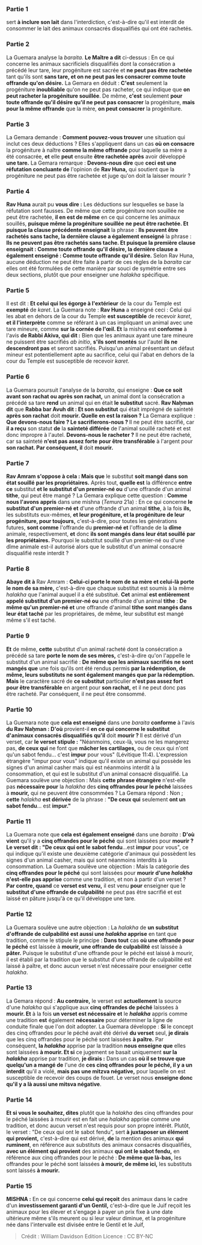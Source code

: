 
### Partie 1
sert <b>à inclure son lait</b> dans l'interdiction, c'est-à-dire qu'il est interdit de consommer le lait des animaux consacrés disqualifiés qui ont été rachetés.

### Partie 2
La Guemara analyse la <i>baraita</i>. <b>Le Maître a dit</b> ci-dessus : En ce qui concerne les animaux sacrificiels disqualifiés dont la consécration a précédé leur tare, leur progéniture est sacrée et <b>ne peut pas être rachetée</b> tant qu'ils sont <b>sans tare, et on ne peut pas les consacrer comme toute offrande qu'on désire.</b> La Gemara en déduit : <b>C'est</b> seulement la progéniture <b>inoubliable</b> qu'on ne peut pas racheter,</b> ce qui indique que <b>on peut racheter la progéniture souillée</b>. De même, <b>c'est</b> seulement <b>pour toute offrande qu'il désire qu'il ne peut pas consacrer</b> la progéniture, <b>mais pour la même offrande</b> que la mère, <b>on peut consacrer</b> la progéniture.

### Partie 3
La Gemara demande : <b>Comment pouvez-vous trouver</b> une situation qui inclut ces deux déductions ? Elles s'appliquent dans un cas <b>où on consacre</b> la progéniture à naître <b>comme la même offrande</b> pour laquelle sa mère a été consacrée, <b>et</b> elle <b>peut</b> ensuite <b>être rachetée après</b> avoir développé <b>une tare.</b> La Gemara remarque : <b>Devons-nous dire</b> que <b>ceci est une réfutation concluante de</b> l'opinion de <b>Rav Huna,</b> qui soutient que la progéniture ne peut pas être rachetée et juge qu'on doit la laisser mourir ?

### Partie 4
<b>Rav Huna</b> aurait pu <b>vous dire :</b> Les déductions sur lesquelles se base la réfutation sont fausses. De même que cette progéniture non souillée ne peut être rachetée, <b>il en est de même</b> en ce qui concerne les animaux souillés, <b>puisque même la progéniture souillée</b> <b>ne peut être rachetée. Et puisque la clause précédente enseignait</b> la phrase : <b>Ils peuvent être rachetés sans tache, la dernière clause a également enseigné</b> la phrase : <b>Ils ne peuvent pas être rachetés sans tache. Et puisque la première clause enseignait : Comme toute offrande qu'il désire, la dernière clause a également enseigné : Comme toute offrande qu'il désire.</b> Selon Rav Huna, aucune déduction ne peut être faite à partir de ces règles de la <i>baraita</i> car elles ont été formulées de cette manière par souci de symétrie entre ses deux sections, plutôt que pour enseigner une <i>halakha</i> spécifique.

### Partie 5
Il est dit : <b>Et celui qui les égorge à l'extérieur</b> de la cour du Temple est <b>exempté</b> de <i>karet</i>. La Guemara note : <b>Rav Huna</b> a enseigné ceci : Celui qui les abat en dehors de la cour du Temple <b>est susceptible</b> de recevoir <i>karet</i>, <b>et il l'interprète</b> comme se référant à un cas impliquant un animal avec une tare mineure, comme <b>sur la cornée de l'œil. Et</b> la mishna est <b>conforme</b> à l'avis <b>de Rabbi Akiva, qui dit :</b> Bien que les animaux ayant une tare mineure ne puissent être sacrifiés <i>ab initio</i>, <b>s'ils sont montés</b> sur l'autel <b>ils ne descendront pas</b> et seront sacrifiés. Puisqu'un animal présentant un défaut mineur est potentiellement apte au sacrifice, celui qui l'abat en dehors de la cour du Temple est susceptible de recevoir <i>karet</i>.

### Partie 6
La Guemara poursuit l'analyse de la <i>baraita</i>, qui enseigne : <b>Que ce soit avant son rachat ou après son rachat,</b> un animal dont la consécration a précédé sa tare <b>rend</b> un animal qui en était <b>le substitut</b> sacré. <b>Rav Naḥman dit</b> que <b>Rabba bar Avuh dit : Et son substitut</b> qui était imprégné de sainteté <b>après son rachat</b> doit <b>mourir. Quelle en est la raison ? </b> La Gemara explique : <b>Que devons-nous faire ? Le sacrifierons-nous ? </b> Il ne peut être sacrifié, car <b>il a reçu</b> son statut <b>de</b> la <b>sainteté différée</b> de l'animal souillé racheté et est donc impropre à l'autel. <b>Devons-nous le racheter ?</b> Il ne peut être racheté, car sa sainteté <b>n'est pas assez forte</b> <b>pour être transférable</b> à l'argent pour <b>son rachat. Par conséquent, il</b> doit <b>mourir.</b>

### Partie 7
<b>Rav Amram s'oppose à cela : Mais que</b> le substitut <b>soit mangé dans son état souillé</b> <b>par les propriétaires.</b> Après tout, <b>quelle est</b> la différence <b>entre ce</b> substitut <b>et le substitut d'un premier-né ou</b> d'une offrande d'un animal <b>tithe</b>, qui peut être mangé ? La Gemara explique cette question : <b>Comme nous l'avons appris</b> dans une mishna (<i>Temura</i> 21a) : En ce qui concerne <b>le substitut d'un premier-né et</b> d'une offrande d'un animal <b>tithe</b>, à la fois <b>ils,</b> les substituts eux-mêmes, <b>et leur progéniture, et la progéniture de leur progéniture, pour toujours,</b> c'est-à-dire, pour toutes les générations futures, <b>sont comme</b> l'offrande du <b>premier-né et</b> l'offrande de la <b>dîme</b> animale, respectivement, <b>et</b> donc <b>ils sont mangés dans leur état souillé</b> <b>par les propriétaires.</b> Pourquoi le substitut souillé d'un premier-né ou d'une dîme animale est-il autorisé alors que le substitut d'un animal consacré disqualifié reste interdit ?

### Partie 8
<b>Abaye dit à</b> Rav Amram : <b>Celui-ci porte le nom de sa mère et celui-là porte le nom de sa mère,</b> c'est-à-dire que chaque substitut est soumis à la même <i>halakha</i> que l'animal auquel il a été substitué. <b>Cet</b> animal <b>est entièrement appelé substitut d'un premier-né ou</b> une offrande d'un animal <b>tithe</b> : <b>De même qu'un premier-né et</b> une offrande d'animal <b>tithe</b> <b>sont mangés dans leur état taché</b> par les propriétaires, de même, leur substitut est mangé</b> même s'il est taché.

### Partie 9
<b>Et</b> de même, <b>cette</b> substitut d'un animal racheté dont la consécration a précédé sa tare <b>porte le nom de ses mères,</b> c'est-à-dire qu'on l'appelle le substitut d'un animal sacrifié</b> : <b>De même que les animaux sacrifiés</b> <b>ne sont mangés que</b> une fois qu'ils ont été rendus permis <b>par la rédemption, de même, leurs substituts ne sont également mangés que par la rédemption. Mais</b> le caractère sacré de <b>ce substitut</b> particulier <b>n'est pas assez fort</b> <b>pour être transférable</b> en argent pour <b>son rachat,</b> et il ne peut donc pas être racheté. Par conséquent, il ne peut être consommé.

### Partie 10
La Guemara note que <b>cela est enseigné</b> dans une <i>baraita</i> <b>conforme</b> à l'avis <b>du Rav Naḥman : D'où</b> provient-il <b>en ce qui concerne le substitut d'animaux consacrés disqualifiés</b> <b>qu'il</b> doit <b>mourir ? </b> Il est dérivé d'un verset, car <b>le verset stipule :</b> "Néanmoins, ceux-là, vous ne les mangerez pas, <b>de ceux qui</b> ne font que <b>mâcher les cartilages,</b> ou de ceux qui n'ont qu'un sabot fendu... c'est <b>impur</b> pour vous" (Lévitique 11:4). L'expression étrangère "impur pour vous" indique qu'il existe un animal qui possède les signes d'un animal casher mais qui est néanmoins interdit à la consommation, et qui est le substitut d'un animal consacré disqualifié. La Guemara soulève une objection : Mais <b>cette phrase étrangère</b> n'est-elle pas <b>nécessaire pour</b> la <i>halakha</i> des <b>cinq offrandes pour le péché</b> laissées à <b>mourir,</b> qui ne peuvent être consommées ? La Gemara répond : Non ; <b>cette</b> <i>halakha</i> <b>est dérivée</b> de la phrase : <b>"De ceux qui</b> seulement <b>ont un sabot fendu</b>... est <b>impur."</b>

### Partie 11
La Guemara note que <b>cela est également enseigné</b> dans une <i>baraita</i> : <b>D'où vient</b> qu'il y a <b>cinq offrandes pour le péché</b> qui sont laissées pour <b>mourir ? Le verset dit : "De ceux qui ont le sabot fendu</b>...est <b>impur</b> pour vous", ce qui indique qu'il existe une deuxième catégorie d'animaux qui possèdent les signes d'un animal casher, mais qui sont néanmoins interdits à la consommation. La Guemara soulève une objection : Mais la catégorie des <b>cinq offrandes pour le péché</b> qui sont laissées pour <b>mourir d'une <i>halakha</i> n'est-elle pas apprise</b> comme une tradition, et non à partir d'un verset ? <b>Par contre, quand</b> ce <b>verset est venu,</b> il est venu <b>pour</b> enseigner que le <b>substitut d'une offrande de culpabilité</b> ne peut pas être sacrifié et est laissé en pâture jusqu'à ce qu'il développe une tare.

### Partie 12
La Guemara soulève une autre objection : La <i>halakha</i> de <b>un substitut d'offrande de culpabilité est aussi une <i>halakha</i> apprise</b> en tant que tradition, comme le stipule le principe : <b>Dans tout</b> cas <b>où une offrande pour le péché</b> est laissée à <b>mourir, une offrande de culpabilité</b> est laissée à <b>pâter.</b> Puisque le substitut d'une offrande pour le péché est laissé à mourir, il est établi par la tradition que le substitut d'une offrande de culpabilité est laissé à paître, et donc aucun verset n'est nécessaire pour enseigner cette <i>halakha</i>.

### Partie 13
La Gemara répond : <b>Au contraire,</b> le verset est <b>actuellement</b> la source d'une <i>halakha</i> qui s'applique aux <b>cinq offrandes de péché</b> laissées à <b>mourir. Et</b> à la fois <b>un verset est nécessaire et</b> le <b><i>halakha</i></b> appris comme une tradition <b>est</b> également <b>nécessaire</b> pour déterminer la ligne de conduite finale que l'on doit adopter. La Guemara développe : <b>Si</b> le concept des cinq offrandes pour le péché avait été dérivé <b>du verset</b> seul, <b>je dirais</b> que les cinq offrandes pour le péché sont laissées <b>à paître.</b> Par conséquent, <b>la <i>halakha</i></b> apprise par la tradition <b>nous enseigne que</b> elles sont laissées <b>à mourir. Et si</b> ce jugement se basait uniquement <b>sur la <i>halakha</i></b> apprise par tradition, <b>je dirais :</b> Dans un cas <b>où il se trouve que quelqu'un a mangé de</b> l'une de <b>ces cinq offrandes pour le péché, il y a un interdit</b> qu'il a violé, <b>mais pas une mitzva négative,</b> pour laquelle on est susceptible de recevoir des coups de fouet. Le verset nous <b>enseigne donc qu'il y a là aussi une mitsva négative</b>.

### Partie 14
<b>Et si vous le souhaitez, dites</b> plutôt que la <i>halakha</i> des cinq offrandes pour le péché laissées à mourir est en fait une <i>halakha</i> apprise comme une tradition, et donc aucun verset n'est requis pour son propre intérêt. Plutôt, le verset : "De ceux qui ont le sabot fendu", sert <b>à juxtaposer un élément qui provient,</b> c'est-à-dire qui est dérivé, <b>de</b> la mention des animaux <b>qui ruminent</b>, en référence aux substituts des animaux consacrés disqualifiés, <b>avec un élément qui provient</b> des animaux <b>qui ont le sabot fendu,</b> en référence aux cinq offrandes pour le péché : <b>De même que là-bas,</b> les offrandes pour le péché sont laissées <b>à mourir, de même ici,</b> les substituts sont laissés <b>à mourir.</b>

### Partie 15
<strong>MISHNA :</strong> En ce qui concerne <b>celui qui reçoit</b> des animaux dans le cadre d'un <b>investissement garanti d'un Gentil,</b> c'est-à-dire que le Juif reçoit les animaux pour les élever et s'engage à payer un prix fixe à une date ultérieure même s'ils meurent ou si leur valeur diminue, et la progéniture née dans l'intervalle est divisée entre le Gentil et le Juif,

>Crédit : William Davidson Edition
>Licence : CC BY-NC